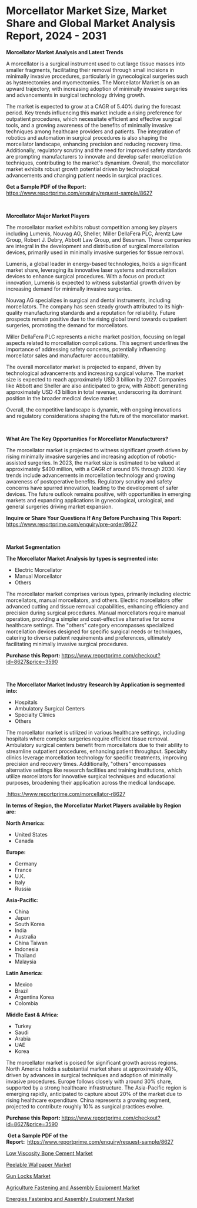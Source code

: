 <p><h1>Morcellator Market Size, Market Share and Global Market Analysis Report, 2024 - 2031</h1></p><p><strong>Morcellator Market Analysis and Latest Trends</strong></p>
<p><p>A morcellator is a surgical instrument used to cut large tissue masses into smaller fragments, facilitating their removal through small incisions in minimally invasive procedures, particularly in gynecological surgeries such as hysterectomies and myomectomies. The Morcellator Market is on an upward trajectory, with increasing adoption of minimally invasive surgeries and advancements in surgical technology driving growth. </p><p>The market is expected to grow at a CAGR of 5.40% during the forecast period. Key trends influencing this market include a rising preference for outpatient procedures, which necessitate efficient and effective surgical tools, and a growing awareness of the benefits of minimally invasive techniques among healthcare providers and patients. The integration of robotics and automation in surgical procedures is also shaping the morcellator landscape, enhancing precision and reducing recovery time. Additionally, regulatory scrutiny and the need for improved safety standards are prompting manufacturers to innovate and develop safer morcellation techniques, contributing to the market's dynamism. Overall, the morcellator market exhibits robust growth potential driven by technological advancements and changing patient needs in surgical practices.</p></p>
<p><strong>Get a Sample PDF of the Report:&nbsp;</strong> <a href="https://www.reportprime.com/enquiry/request-sample/8627?utm_campaign=8&utm_medium=2&utm_source=Github&utm_content=ia&utm_term=27112024&utm_id=morcellator">https://www.reportprime.com/enquiry/request-sample/8627</a></p>
<p>&nbsp;</p>
<p><strong>Morcellator Major Market Players</strong></p>
<p><p>The morcellator market exhibits robust competition among key players including Lumenis, Nouvag AG, Sheller, Miller DellaFera PLC, Arentz Law Group, Robert J. Debry, Abbott Law Group, and Bessman. These companies are integral in the development and distribution of surgical morcellation devices, primarily used in minimally invasive surgeries for tissue removal.</p><p>Lumenis, a global leader in energy-based technologies, holds a significant market share, leveraging its innovative laser systems and morcellation devices to enhance surgical procedures. With a focus on product innovation, Lumenis is expected to witness substantial growth driven by increasing demand for minimally invasive surgeries.</p><p>Nouvag AG specializes in surgical and dental instruments, including morcellators. The company has seen steady growth attributed to its high-quality manufacturing standards and a reputation for reliability. Future prospects remain positive due to the rising global trend towards outpatient surgeries, promoting the demand for morcellators.</p><p>Miller DellaFera PLC represents a niche market position, focusing on legal aspects related to morcellation complications. This segment underlines the importance of addressing safety concerns, potentially influencing morcellator sales and manufacturer accountability.</p><p>The overall morcellator market is projected to expand, driven by technological advancements and increasing surgical volume. The market size is expected to reach approximately USD 3 billion by 2027. Companies like Abbott and Sheller are also anticipated to grow, with Abbott generating approximately USD 43 billion in total revenue, underscoring its dominant position in the broader medical device market.</p><p>Overall, the competitive landscape is dynamic, with ongoing innovations and regulatory considerations shaping the future of the morcellator market.</p></p>
<p>&nbsp;</p>
<p><strong>What Are The Key Opportunities For Morcellator Manufacturers?</strong></p>
<p><p>The morcellator market is projected to witness significant growth driven by rising minimally invasive surgeries and increasing adoption of robotic-assisted surgeries. In 2023, the market size is estimated to be valued at approximately $400 million, with a CAGR of around 6% through 2030. Key trends include advancements in morcellation technology and growing awareness of postoperative benefits. Regulatory scrutiny and safety concerns have spurred innovation, leading to the development of safer devices. The future outlook remains positive, with opportunities in emerging markets and expanding applications in gynecological, urological, and general surgeries driving market expansion.</p></p>
<p><strong>Inquire or Share Your Questions If Any Before Purchasing This Report:</strong> <a href="https://www.reportprime.com/enquiry/pre-order/8627?utm_campaign=8&utm_medium=2&utm_source=Github&utm_content=ia&utm_term=27112024&utm_id=morcellator">https://www.reportprime.com/enquiry/pre-order/8627</a></p>
<p>&nbsp;</p>
<p><strong>Market Segmentation</strong></p>
<p><strong>The Morcellator Market Analysis by types is segmented into:</strong></p>
<p><ul><li>Electric Morcellator</li><li>Manual Morcellator</li><li>Others</li></ul></p>
<p><p>The morcellator market comprises various types, primarily including electric morcellators, manual morcellators, and others. Electric morcellators offer advanced cutting and tissue removal capabilities, enhancing efficiency and precision during surgical procedures. Manual morcellators require manual operation, providing a simpler and cost-effective alternative for some healthcare settings. The "others" category encompasses specialized morcellation devices designed for specific surgical needs or techniques, catering to diverse patient requirements and preferences, ultimately facilitating minimally invasive surgical procedures.</p></p>
<p><strong>Purchase this Report:&nbsp;</strong><a href="https://www.reportprime.com/checkout?id=8627&price=3590&utm_campaign=8&utm_medium=2&utm_source=Github&utm_content=ia&utm_term=27112024&utm_id=morcellator">https://www.reportprime.com/checkout?id=8627&price=3590</a></p>
<p>&nbsp;</p>
<p><strong>The Morcellator Market Industry Research by Application is segmented into:</strong></p>
<p><ul><li>Hospitals</li><li>Ambulatory Surgical Centers</li><li>Specialty Clinics</li><li>Others</li></ul></p>
<p><p>The morcellator market is utilized in various healthcare settings, including hospitals where complex surgeries require efficient tissue removal. Ambulatory surgical centers benefit from morcellators due to their ability to streamline outpatient procedures, enhancing patient throughput. Specialty clinics leverage morcellation technology for specific treatments, improving precision and recovery times. Additionally, "others" encompasses alternative settings like research facilities and training institutions, which utilize morcellators for innovative surgical techniques and educational purposes, broadening their application across the medical landscape.</p></p>
<p><a href="https://www.reportprime.com/morcellator-r8627?utm_campaign=8&utm_medium=2&utm_source=Github&utm_content=ia&utm_term=27112024&utm_id=morcellator">&nbsp;https://www.reportprime.com/morcellator-r8627</a></p>
<p><strong>In terms of Region, the Morcellator Market Players available by Region are:</strong></p>
<p>
    <p> <strong> North America: </strong>
        <ul>
            <li>United States</li>
            <li>Canada</li>
        </ul>
        </p> 
    <p> <strong> Europe: </strong>
        <ul>
            <li>Germany</li>
            <li>France</li>
            <li>U.K.</li>
            <li>Italy</li>
            <li>Russia</li>
        </ul>
        </p> 
    <p> <strong> Asia-Pacific: </strong>
        <ul>
            <li>China</li>
            <li>Japan</li>
            <li>South Korea</li>
            <li>India</li>
            <li>Australia</li>
            <li>China Taiwan</li>
            <li>Indonesia</li>
            <li>Thailand</li>
            <li>Malaysia</li>
        </ul>
        </p> 
    <p> <strong> Latin America: </strong>
        <ul>
            <li>Mexico</li>
            <li>Brazil</li>
            <li>Argentina Korea</li>
            <li>Colombia</li>
        </ul>
        </p> 
    <p> <strong> Middle East & Africa: </strong>
        <ul>
            <li>Turkey</li>
            <li>Saudi</li>
            <li>Arabia</li>
            <li>UAE</li>
            <li>Korea</li>
        </ul>
    </p>
    </p>
<p><p>The morcellator market is poised for significant growth across regions. North America holds a substantial market share at approximately 40%, driven by advances in surgical techniques and adoption of minimally invasive procedures. Europe follows closely with around 30% share, supported by a strong healthcare infrastructure. The Asia-Pacific region is emerging rapidly, anticipated to capture about 20% of the market due to rising healthcare expenditure. China represents a growing segment, projected to contribute roughly 10% as surgical practices evolve.</p></p>
<p><strong>Purchase this Report: </strong><a href="https://www.reportprime.com/checkout?id=8627&price=3590&utm_campaign=8&utm_medium=2&utm_source=Github&utm_content=ia&utm_term=27112024&utm_id=morcellator">https://www.reportprime.com/checkout?id=8627&price=3590</a></p>
<p>&nbsp;<strong>Get a Sample PDF of the Report:&nbsp;&nbsp;</strong><a href="https://www.reportprime.com/enquiry/request-sample/8627?utm_campaign=8&utm_medium=2&utm_source=Github&utm_content=ia&utm_term=27112024&utm_id=morcellator">https://www.reportprime.com/enquiry/request-sample/8627</a></p>
<p><strong></strong></p>
<p><p><a href="https://github.com/provorikovar/Market-Research-Report-List-6/blob/main/low-viscosity-bone-cement-market.md?utm_campaign=8&utm_medium=2&utm_source=Github&utm_content=ia&utm_term=27112024&utm_id=morcellator">Low Viscosity Bone Cement Market</a></p><p><a href="https://www.linkedin.com/pulse/global-perspectives-peelable-wallpaper-market-trends-challenges-spbgc?utm_campaign=8&utm_medium=2&utm_source=Github&utm_content=ia&utm_term=27112024&utm_id=morcellator">Peelable Wallpaper Market</a></p><p><a href="https://www.linkedin.com/pulse/gun-locks-market-segmentation-in-depth-analysis-law-enforcementmilitary-wkvvc?utm_campaign=8&utm_medium=2&utm_source=Github&utm_content=ia&utm_term=27112024&utm_id=morcellator">Gun Locks Market</a></p><p><a href="https://issuu.com/reportprime-2/docs/agriculture-fastening-and-assembly-_56eb0909ecee67?utm_campaign=8&utm_medium=2&utm_source=Github&utm_content=ia&utm_term=27112024&utm_id=morcellator">Agriculture Fastening and Assembly Equipment Market</a></p><p><a href="https://issuu.com/reportprime-2/docs/energies-fastening-and-assembly-equ_396c8918e1504d?utm_campaign=8&utm_medium=2&utm_source=Github&utm_content=ia&utm_term=27112024&utm_id=morcellator">Energies Fastening and Assembly Equipment Market</a></p></p>